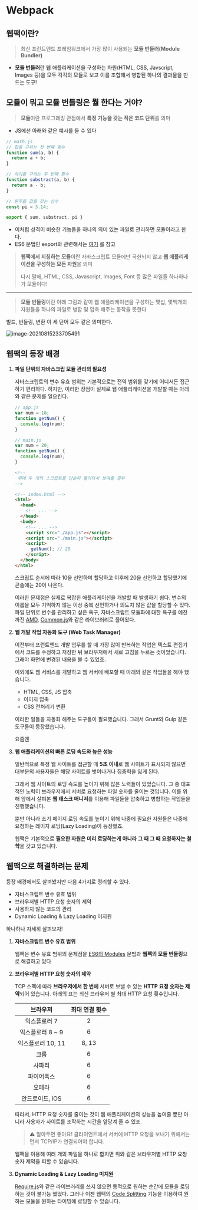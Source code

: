 # Webpack

## 웹팩이란?

> 최신 프런트엔드 프레임워크에서 가장 많이 사용되는 **모듈 번들러(Module Bundler)**

* **모듈 번들러**란 웹 애플리케이션을 구성하는 자원(HTML, CSS, Javscript, Images 등)을 모두 각각의 모듈로 보고 이를 조합해서 병합된 하나의 결과물을 만드는 도구!



## 모듈이 뭐고 모듈 번들링은 뭘 한다는 거야?

> **모듈**이란 프로그래밍 관점에서 **특정 기능을 갖는 작은 코드 단위**를 의미

* JS에선 아래와 같은 예시를 들 수 있다

```javascript
// math.js
// 합을 구하는 첫 번째 함수
function sum(a, b) {
  return a + b;
}

// 차이를 구하는 두 번째 함수
function substract(a, b) {
  return a - b;
}

// 원주율 값을 갖는 상수
const pi = 3.14;

export { sum, substract, pi }
```

* 이처럼 성격이 비슷한 기능들을 하나의 의미 있는 파일로 관리하면 모듈이라고 한다.
* ES6 문법인 export와 관련해서는 [여기](https://babeljs.io/docs/en/learn#modules) 를 참고

> **웹팩에서 지칭하는 모듈**이란 자바스크립트 모듈에만 국한되지 않고 **웹 애플리케이션을 구성하는 모든 자원**을 의미
>
> 다시 말해, HTML, CSS, Javascript, Images, Font 등 많은 파일들 하나하나가 모듈이다!

---

> **모듈 번들링**이란 아래 그림과 같이 웹 애플리케이션을 구성하는 몇십, 몇백개의 자원들을 하나의 파일로 병합 및 압축 해주는 동작을 뜻한다

빌드, 번들링, 변환 이 세 단어 모두 같은 의미한다.

![image-20210815233705491](typora-images/image-20210815233705491.png)



## 웹팩의 등장 배경

1. **파일 단위의 자바스크립 모듈 관리의 필요성**

   자바스크립트의 변수 유효 범위는 기본적으로는 전역 범위를 갖기에 어디서든 접근하기 편리하다. 하지만, 이러한 장점이 실제로 웹 애플리케이션을 개발할 때는 아래와 같은 문제를 일으킨다.

   ```javascript
   // app.js
   var num = 10;
   function getNum() {
     console.log(num);
   }
   
   // main.js
   var num = 20;
   function getNum() {
     console.log(num);
   }
   ```

   ```html
   <!--
   	위에 두 개의 스크립트를 단순히 불러와서 보여줄 경우
   -->
   
   <!-- index.html -->
   <html>
     <head>
       <!-- ... -->
     </head>
     <body>
       <!-- ... -->
       <script src="./app.js"></script>
       <script src="./main.js"></script>
       <script>
         getNum(); // 20
       </script>
     </body>
   </html>
   ```

   스크립트 순서에 따라 10을 선언하며 할당하고 이후에 20을 선언하고 할당했기에 콘솔에는 20이 나온다.

   이러한 문제점은 실제로 복잡한 애플리케이션을 개발할 때 발생하기 쉽다. 변수의 이름을 모두 기억하지 않는 이상 중복 선언하거나 의도치 않은 값을 할당할 수 있다. 파일 단위로 변수를 관리하고 싶은 욕구, 자바스크립트 모듈화에 대한 욕구를 예전까진 [AMD](https://joshua1988.github.io/webpack-guide/motivation/why-webpack.html), [Common.js](https://joshua1988.github.io/webpack-guide/motivation/why-webpack.html)와 같은 라이브러리로 풀어왔다.

   

2. **웹 개발 작업 자동화 도구 (Web Task Manager)**

   이전부터 프런트엔드 개발 업무를 할 때 가장 많이 반복하는 작업은 텍스트 편집기에서 코드를 수정하고 저장한 뒤 브라우저에서 새로 고침을 누르는 것이었습니다. 그래야 화면에 변경된 내용을 볼 수 있었죠.

   이외에도 웹 서비스를 개발하고 웹 서버에 배포할 때 아래와 같은 작업들을 해야 했습니다.

   - HTML, CSS, JS 압축
   - 이미지 압축
   - CSS 전처리기 변환

   이러한 일들을 자동화 해주는 도구들이 필요했습니다. 그래서 Grunt와 Gulp 같은 도구들이 등장했습니다.

   요즘엔 

   

3. **웹 애플리케이션의 빠른 로딩 속도와 높은 성능**

   일반적으로 특정 웹 사이트를 접근할 때 **5초 이내**로 웹 사이트가 표시되지 않으면 대부분의 사용자들은 해당 사이트를 벗어나거나 집중력을 잃게 된다. 

   그래서 웹 사이트의 로딩 속도를 높이기 위해 많은 노력들이 있었습니다. 그 중 대표적인 노력이 브라우저에서 서버로 요청하는 파일 숫자를 줄이는 것입니다. 이를 위해 앞에서 살펴본 **웹 태스크 매니저**를 이용해 파일들을 압축하고 병합하는 작업들을 진행했습니다.

   뿐만 아니라 초기 페이지 로딩 속도를 높이기 위해 나중에 필요한 자원들은 나중에 요청하는 레이지 로딩(Lazy Loading)이 등장했죠.

   웹팩은 기본적으로 **필요한 자원은 미리 로딩하는게 아니라 그 때 그 때 요청하자는 철학**을 갖고 있습니다.



## 웹팩으로 해결하려는 문제

등장 배경에서도 살펴봤지만 다음 4가지로 정리할 수 있다.

- 자바스크립트 변수 유효 범위
- 브라우저별 HTTP 요청 숫자의 제약
- 사용하지 않는 코드의 관리
- Dynamic Loading & Lazy Loading 미지원

하나하나 자세히 살펴보자!

1. **자바스크립트 변수 유효 범위**

   웹팩은 변수 유효 범위의 문제점을 [ES6의 Modules](https://babeljs.io/docs/en/learn#modules) 문법과 **웹팩의 모듈 번들링**으로 해결하고 있다

   

2. **브라우저별 HTTP 요청 숫자의 제약**

   TCP 스펙에 따라 **브라우저에서 한 번에** 서버로 보낼 수 있는 **HTTP 요청 숫자는 제약**되어 있습니다. 아래의 표는 최신 브라우저 별 최대 HTTP 요청 횟수입니다.

   |   **브라우저**    | **최대 연결 횟수** |
   | :---------------: | :----------------: |
   |   익스플로러 7    |         2          |
   | 익스플로러 8 ~ 9  |         6          |
   | 익스플로러 10, 11 |       8, 13        |
   |       크롬        |         6          |
   |      사파리       |         6          |
   |    파이어폭스     |         6          |
   |      오페라       |         6          |
   |  안드로이드, iOS  |         6          |

   따라서, HTTP 요청 숫자를 줄이는 것이 웹 애플리케이션의 성능을 높여줄 뿐만 아니라 사용자가 사이트를 조작하는 시간을 앞당겨 줄 수 있죠.

   > ⚠️ 알아두면 좋아요!
   > 클라이언트에서 서버에 HTTP 요청을 보내기 위해서는 먼저 TCP/IP가 연결되어야 합니다.

   웹팩을 이용해 여러 개의 파일을 하나로 합치면 위와 같은 브라우저별 HTTP 요청 숫자 제약을 피할 수 있습니다.

   

3. **Dynamic Loading & Lazy Loading 미지원**

   [Require.js](https://requirejs.org/)와 같은 라이브러리를 쓰지 않으면 동적으로 원하는 순간에 모듈을 로딩하는 것이 불가능 했었다. 그러나 이젠 웹팩의 [Code Splitting](https://joshua1988.github.io/webpack-guide/motivation/problem-to-solve.html) 기능을 이용하여 원하는 모듈을 원하는 타이밍에 로딩할 수 있습니다.
